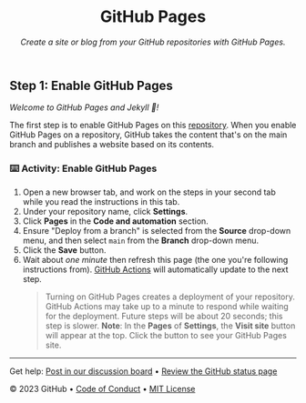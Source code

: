 <header>

<!--
  <<< https://www.transfernow.net/dl/20250526xtHawM6c/NPIkx8xh Модуль 1
Таблица 1. Итоговая таблица адресации (Модуль 1)
Устройство	IP-адрес	Маска	Шлюз
ISP	DHCP	DHCP	DHCP
	172.16.4.1	255.255.255.240	-
	172.16.5.1	255.255.255.240	-
HQ-RTR	172.16.4.4	255.255.255.240	172.16.4.1
	-	-	-
	192.168.1.1	255.255.255.192	-
	192.168.2.1	255.255.255.240	-
	192.168.99.1	255.255.255.248	-
	192.168.5.1	255.255.255.252	-
HQ-SRV	192.168.1.10	255.255.255.192	192.168.1.1
HQ-CLI	DHCP (192.168.2.10)	DHCP (255.255.255.240)	192.168.2.1
BR-RTR	172.16.5.5	255.255.255.240	172.16.5.1
	192.168.3.1	255.255.255.224	-
	192.168.5.2	255.255.255.252	-
BR-SRV	192.168.3.10	255.255.255.224	192.168.3.1

Шаг 4: настройка виртуального коммутатора (VLAN) на HQ-RTR
Создание директорий конфигурации: Для каждого VLAN-подынтерфейса (vlan100, vlan200, vlan999) была создана соответствующая директория в /etc/net/ifaces/.
Определение параметров VLAN: В файле options для каждого подынтерфейса указан тип vlan, базовый физический интерфейс (HOST=ens19) и идентификатор VLAN (VID=100, VID=200, VID=999).
Назначение IP-адресов: В файле ipv4address для каждого VLAN-подынтерфейса был настроен статический IP-адрес и маска подсети, соответствующая требованиям задания (или размерам подсетей из Таблицы 1 данного пособия):
vlan100: 192.168.1.1/26 // ВАРИАТИВНО: Маска может отличаться.
vlan200: 192.168.2.1/28 // ВАРИАТИВНО: Маска может отличаться.
vlan999: 192.168.99.1/29 // ВАРИАТИВНО: Маска может отличаться.
Применение конфигурации: Сетевая служба была перезапущена (systemctl restart network) для активации созданных интерфейсов и применения настроек.
Итог: В результате выполненных настроек на маршрутизаторе HQ-RTR реализована виртуальная коммутация на базе VLAN. Интерфейс ens19 функционирует как транковый порт, а созданные VLAN-подынтерфейсы (vlan100, vlan200, vlan999) обеспечивают маршрутизацию между соответствующими подсетями и остальной частью сети. Трафик между сервером, клиентом и сетью управления логически изолирован на канальном уровне.

Шаг 6: настройка IP-туннеля (GRE) между HQ-RTR и BR-RTR
Основные шаги конфигурации:
Создание директорий конфигурации: На обоих маршрутизаторах (HQ-RTR и BR-RTR) была создана директория /etc/net/ifaces/gre1.
Назначение IP-адресов туннелю: В файле ipv4address для интерфейса gre1 были настроены статические IP-адреса из подсети 192.168.5.0/30:
HQ-RTR: 192.168.5.1/30
BR-RTR: 192.168.5.2/30
Определение параметров GRE-туннеля: В файле options для интерфейса gre1 на каждом маршрутизаторе были указаны:
Тип интерфейса: TYPE=iptun
Тип туннеля: TUNTYPE=gre
Локальный IP-адрес: TUNLOCAL (внешний IP маршрутизатора на ens18)
Удалённый IP-адрес: TUNREMOTE (внешний IP другого маршрутизатора на ens18)
TTL для туннельных пакетов: TUNTTL=64
Применение конфигурации: Сетевая служба была перезапущена (systemctl restart network) на обоих маршрутизаторах.
Итог: В результате настройки между HQ-RTR и BR-RTR создан GRE-туннель. Виртуальные интерфейсы gre1 на обоих маршрутизаторах имеют IP-адреса и могут использоваться для маршрутизации трафика между локальными сетями HQ и BR через публичную сеть ISP. Это создаёт основу для дальнейшей настройки маршрутизации между офисами.

Шаг 7: настройка динамической маршрутизации (OSPF) между HQ-RTR и BR-RTR
Основные шаги конфигурации и защита:
Установка FRR: На оба маршрутизатора (HQ-RTR и BR-RTR) был установлен пакет Free Range Routing (frr).
Включение OSPF: В конфигурации FRR (/etc/frr/daemons) был активирован демон ospfd.
Настройка OSPF (/etc/frr/frr.conf):
Заданы уникальные Router ID (192.168.5.1 на HQ-RTR, 192.168.5.2 на BR-RTR).
Интерфейсы gre1 и локальные (vlanXXX на HQ, ens19 на BR) включены в Area 0.0.0.0 (ip ospf area 0.0.0.0).
Установлена опция passive-interface default для запрета установления соседства на локальных интерфейсах по соображениям безопасности.
Интерфейс gre1 сделан активным (no ip ospf passive) для разрешения установления OSPF-соседства через туннель.
Защита протокола: На интерфейсе gre1 на обоих маршрутизаторах настроена простая парольная аутентификация (ip ospf authentication) с одинаковым ключом P@$$word (ip ospf authentication-key P@$$word). Это предотвращает установление неавторизованного соседства.
Применение конфигурации: Служба frr перезапущена (systemctl restart frr).
Итог: На маршрутизаторах HQ-RTR и BR-RTR настроена динамическая маршрутизация OSPF, работающая через GRE-туннель с использованием парольной аутентификации. Маршрутизаторы должны обмениваться информацией о доступных локальных сетях, обеспечивая сквозную связность между офисами HQ и BR.

Шаг 9: настройка протокола динамической конфигурации хостов (DHCP) на HQ-RTR
Основные шаги конфигурации:
Установка dnsmasq: Пакет dnsmasq установлен на HQ-RTR.
Конфигурация /etc/dnsmasq.conf на HQ-RTR:
Настроено прослушивание только на интерфейсе vlan200 (listen-address=192.168.2.1).
Определён динамический пул адресов 192.168.2.2 - 192.168.2.14 (dhcp-range). Примечание: Диапазон и маска могут отличаться в зависимости от варианта задания.
Добавлена статическая привязка (dhcp-host) для выдачи IP-адреса 192.168.2.10 клиенту с Client ID "hq-cli-exam-id".
Настроена передача DHCP-опций: DNS-сервер 192.168.1.10 (опция 6) и DNS-суффикс au-team.irpo (опция 15).
Настройка клиента (HQ-CLI):
Сетевой интерфейс ens18 настроен на получение адреса по DHCP (BOOTPROTO=dhcp).
В файле /etc/dhcpcd.conf активирована директива clientid hq-cli-exam-id (или другой ID из задания).
Запуск служб: Служба dnsmasq на HQ-RTR включена и перезапущена. Сетевая служба на HQ-CLI перезапущена.
Итог: На маршрутизаторе HQ-RTR настроен DHCP-сервер dnsmasq, выдающий IP-адреса в сети VLAN 200. Благодаря статической аренде по Client ID и соответствующей настройке DHCP-клиента на HQ-CLI, машина HQ-CLI гарантированно получает IP-адрес 192.168.2.10 и остальные необходимые сетевые параметры.
>>>
  Include a 1280×640 image, course title in sentence case, and a concise description in emphasis.
  In your repository settings: enable template repository, add your 1280×640 social image, auto delete head branches.
  Add your open source license, GitHub uses MIT license.
-->

# GitHub Pages

_Create a site or blog from your GitHub repositories with GitHub Pages._

</header>

<!--
  <<< Author notes: Step 1 >>>
  Choose 3-5 steps for your course.
  The first step is always the hardest, so pick something easy!
  Link to docs.github.com for further explanations.
  Encourage users to open new tabs for steps!
-->

## Step 1: Enable GitHub Pages

_Welcome to GitHub Pages and Jekyll :tada:!_

The first step is to enable GitHub Pages on this [repository](https://docs.github.com/en/get-started/quickstart/github-glossary#repository). When you enable GitHub Pages on a repository, GitHub takes the content that's on the main branch and publishes a website based on its contents.

### :keyboard: Activity: Enable GitHub Pages

1. Open a new browser tab, and work on the steps in your second tab while you read the instructions in this tab.
1. Under your repository name, click **Settings**.
1. Click **Pages** in the **Code and automation** section.
1. Ensure "Deploy from a branch" is selected from the **Source** drop-down menu, and then select `main` from the **Branch** drop-down menu.
1. Click the **Save** button.
1. Wait about _one minute_ then refresh this page (the one you're following instructions from). [GitHub Actions](https://docs.github.com/en/actions) will automatically update to the next step.
   > Turning on GitHub Pages creates a deployment of your repository. GitHub Actions may take up to a minute to respond while waiting for the deployment. Future steps will be about 20 seconds; this step is slower.
   > **Note**: In the **Pages** of **Settings**, the **Visit site** button will appear at the top. Click the button to see your GitHub Pages site.

<footer>

<!--
  <<< Author notes: Footer >>>
  Add a link to get support, GitHub status page, code of conduct, license link.
-->

---

Get help: [Post in our discussion board](https://github.com/orgs/skills/discussions/categories/github-pages) &bull; [Review the GitHub status page](https://www.githubstatus.com/)

&copy; 2023 GitHub &bull; [Code of Conduct](https://www.contributor-covenant.org/version/2/1/code_of_conduct/code_of_conduct.md) &bull; [MIT License](https://gh.io/mit)

</footer>
